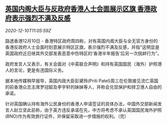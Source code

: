 <!--1607599397000-->
[英国内阁大臣与反政府香港人士会面展示区旗 香港政府表示强烈不满及反感](https://cn.reuters.com/article/britain-hk-1210-thur-idCNKBS28K17I)
------

<div><i>2020-12-10T11:05:59Z</i></div><p>路透香港12月10日 - 香港特区政府周四称，对有英国内阁大臣与全无官方身份的香港反政府人士会面时刻意展示特区区旗，表示强烈不满及反感，并指“这明显是英国政府近日继其外交部发表恶意中伤特区的‘香港半年报告’后另一次挑衅行为”。</p><p>政府发言人又表示，有关会面对《中英联合声明》和持有英国国民（海外）护照港人的言论，更是有违国际义务。</p><p>据本地传媒稍早报导，英国内政大臣彭黛玲(Priti Patel)周三在伦敦接见流亡英国的前香港众志主席罗冠聪及李宇轩的妹妹等人，并称会兑现保护和捍卫港人自由的承诺。</p><p>针对英国确认持有海外公民身份的香港人申请签证的具体办法，中国外交部新闻发言人赵立坚此前称，由于英方违反承诺在先，中方将考虑不承认英国国民海外护照(BNO)作为有效旅行证件，并保留采取进一步措施的权利。（完）</p>
